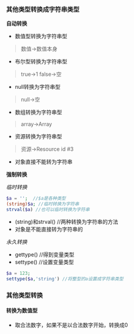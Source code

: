 ### 其他类型转换成字符串类型

**自动转换**
* 数值型转换为字符串型
> 数值->数值本身

* 布尔型转换为字符串型
>true->1
> false->空

* null转换为字符串型
> null->空

* 数组转换为字符串型
>array->Array

* 资源转换为字符串型
>资源->Resource id #3

* 对象直接不能转为字符串

**强制转换**

*临时转换*
```PHP
$a = '';  //$a是各种类型
(string)$a; //临时转换为字符串
strval($a) //也可以临时转换为字符串
```
* (string)和strval() //两种转换为字符串的方法
* 对象是不能直接转为字符串的

*永久转换*
* gettype() //得到变量类型
* settype() //设置变量类型

```PHP
$a = 123;
settype($a,'string') //将整型的a设置成字符串类型
```
### 其他类型转换

#### 转换为数值型

* 取合法数字，如果不是以合法数字开始，转换成0
